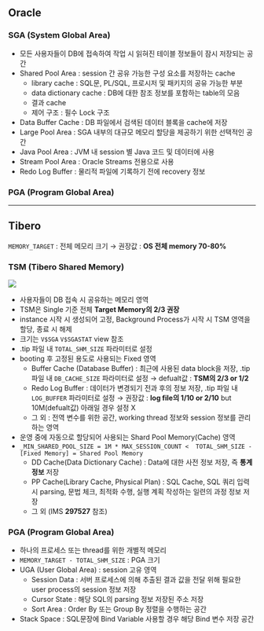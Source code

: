 ## Oracle
### SGA (System Global Area)
- 모든 사용자들이 DB에 접속하여 작업 시 읽혀진 테이블 정보들이 잠시 저장되는 공간
- Shared Pool Area : session 간 공유 가능한 구성 요소를 저장하는 cache
  - library cache : SQL문, PL/SQL, 프로시저 및 패키지의 공유 가능한 부분
  - data dictionary cache : DB에 대한 참조 정보를 포함하는 table의 모음
  - 결과 cache
  - 제어 구조 :  필수 Lock 구조
- Data Buffer Cache : DB 파일에서 검색된 데이터 블록을 cache에 저장
- Large Pool Area : SGA 내부의 대규모 메모리 할당을 제공하기 위한 선택적인 공간
- Java Pool Area : JVM 내 session 별 Java 코드 및 데이터에 사용
- Stream Pool Area : Oracle Streams 전용으로 사용
- Redo Log Buffer : 물리적 파일에 기록하기 전에 recovery 정보
### PGA (Program Global Area)

---
## Tibero
`MEMORY_TARGET` : 전체 메모리 크기 → 권장값 : **OS 전체 memory 70-80%**
### TSM (Tibero Shared Memory)
![](https://prod-files-secure.s3.us-west-2.amazonaws.com/2e9f035b-3bba-4ce1-902b-03e8e4545fa2/50e74659-9cf4-4d7e-a1bb-37b94051050d/3.1_TSM.png?X-Amz-Algorithm=AWS4-HMAC-SHA256&X-Amz-Content-Sha256=UNSIGNED-PAYLOAD&X-Amz-Credential=ASIAZI2LB466R6TV35W3%2F20250914%2Fus-west-2%2Fs3%2Faws4_request&X-Amz-Date=20250914T033121Z&X-Amz-Expires=3600&X-Amz-Security-Token=IQoJb3JpZ2luX2VjENv%2F%2F%2F%2F%2F%2F%2F%2F%2F%2FwEaCXVzLXdlc3QtMiJHMEUCIQDNhEeAdIPoAyzLj9CroW0Jz06UNrU8%2BnJj0%2BslZlF9tAIgIfayP9W248QWwGYMN%2Fchhz%2FjHRaZlddmnBI6qtq2gQIq%2FwMIVBAAGgw2Mzc0MjMxODM4MDUiDH8Z%2BclBGbqfxVPkxCrcAziVchjcCPmBS%2BHUN6nfwPLvkDNUMbG%2B3UgbyL5HEGkzP%2BaDVY5h0%2FWQigvwbykySVGsus1SIdJJ1RXrYEW4Ca3531uLEE%2BzZr8dzzRYQLHkfVpJKapzUli5R%2BxqkkL8e%2Bb7RIHJ8ntK2frBIBCZEO7lYKeodLJRiFSUo1zfvR8zsLXbIb664IrVOT5nPc3mRBxp0zIjNKqKt1yzoUt1lTH0DOGMV3PCSSAllVIDOqTwrPZM6E7GJGlNtC52QQ79XfwsRTeJsYysHQSm%2BqMwqJv5HsiCRsN4MXa6nP%2FIX2OOzAhw8JBT%2BPQ6AnrmfUZAwROu9Lp6T8%2B73SO1XNI2MBjQmGZvEvdHRMlsrHO6A%2FpbVViZtcVp2uAddSu2FNiTqGH6jZ7KsALs49xT%2F529EwEGeGIz%2FAY2LKIwd3uitZAIPGuWHnMMP%2FUVClWpqISpqCRtSSKvNPWlDysT6K6npIX3gkwvgBOCl1qrlZTdXEg7JufEjpchdCcuVidgJucpEuA%2FiiSvqQJ32QCDeiV8wiQSSQjE35M1ruEZAFHr%2FvycTpumywEduoKOahzx9vVzbsasoZF3p8zGQRuXr2qBiYTFletH58ADlOTqa5wKPzCypbHVf2GCkmLtLq2eMMfamMYGOqUBWA4WBHQwmciAXPRd8Qg1XAzgiA8TLVq2nY3rMncLpF%2BlPlAkpd7gjJMuOHI%2BuEOED62LWgFwzTvDGa%2Bh3eVuS8mXMnwjCIRZyfteWUj3wmGXfpIg3Anfr%2F7GByqGBY1SOgVQLbUKH3UlsFjE%2BrdEDhFyCaALt9VNPDgAyhadywPTP%2FVdMpjcGOUxvusI%2Fld5SPeepqX7ByCxlLulhxnh2s%2F5peA8&X-Amz-Signature=f345c2facd66ba3673d88ad8d845281269707bddc3181f3bb277975dceae4130&X-Amz-SignedHeaders=host&x-amz-checksum-mode=ENABLED&x-id=GetObject)
- 사용자들이 DB 접속 시 공유하는 메모리 영역
- TSM은 Single 기준 전체 **Target Memory의 2/3 권장**
- instance 시작 시 생성되어 고정, Background Process가 시작 시 TSM 영역을 할당, 종료 시 해제
- 크기는 `V$SGA` `V$SGASTAT` view 참조
- .tip 파일 내 `TOTAL_SHM_SIZE` 파라미터로 설정
- booting 후 고정된 용도로 사용되는 Fixed 영역
  - Buffer Cache (Database Buffer) : 최근에 사용된 data block을 저장, .tip 파일 내 `DB_CACHE_SIZE` 파라미터로 설정 → defualt값 : **TSM의 2/3 or 1/2**
  - Redo Log Buffer : 데이터가 변경되기 전과 후의 정보 저장, .tip 파일 내 `LOG_BUFFER` 파라미터로 설정 → 권장값 : **log file의 1/10 or 2/10** but 10M(defualt값) 아래일 경우 설정 X
  - 그 외 : 전역 변수를 위한 공간, working thread 정보와 session 정보를 관리하는 영역
- 운영 중에 자동으로 할당되어 사용되는 Shard Pool Memory(Cache) 영역
- `_MIN_SHARED_POOL_SIZE = 1M * MAX_SESSION_COUNT <  TOTAL_SHM_SIZE - [Fixed Memory] = Shared Pool Memory`
  - DD Cache(Data Dictionary Cache) : Data에 대한 사전 정보 저장, 즉 **통계정보** 저장 
  - PP Cache(Library Cache, Physical Plan) : SQL Cache, SQL 쿼리 입력 시 parsing, 문법 체크, 최적화 수행, 실행 계획 작성하는 일련의 과정 정보 저장
  - 그 외  (IMS **297527** 참조)
### PGA (Program Global Area)
- 하나의 프로세스 또는 thread를 위한 개별적 메모리
- `MEMORY_TARGET - TOTAL_SHM_SIZE` : PGA 크기
- UGA (User Global Area) : session 고유 영역
  - Session Data : 서버 프로세스에 의해 추출된 결과 값을 전달 위해 필요한 user process의 session 정보 저장
  - Cursor State : 해당 SQL의 parsing 정보 저장된 주소 저장
  - Sort Area : Order By 또는 Group By 정렬을 수행하는 공간
- Stack Space : SQL문장에 Bind Variable 사용할 경우 해당 Bind 변수 저장 공간

